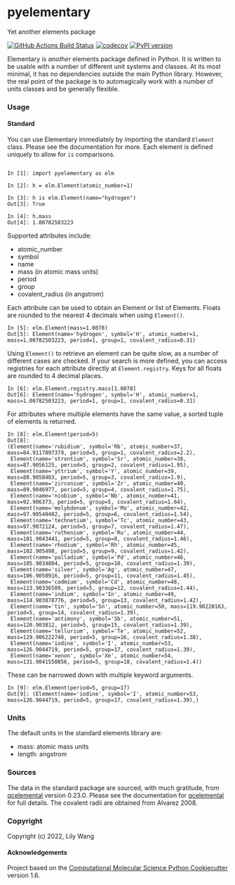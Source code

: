 pyelementary
==============================
Yet another elements package

[//]: # (Badges)
[![GitHub Actions Build Status](https://github.com/lilyminium/pyelementary/workflows/CI/badge.svg)](https://github.com/lilyminium/pyelementary/actions?query=workflow%3ACI)
[![codecov](https://codecov.io/gh/lilyminium/pyelementary/branch/master/graph/badge.svg)](https://codecov.io/gh/lilyminium/pyelementary/branch/master)
[![PyPI version](https://badge.fury.io/py/pyelementary.svg)](https://pypi.org/project/pyelementary/)


Elementary is *another* elements package defined in Python. It is written to be usable with a number of different unit systems and classes. At its most minimal, it has no dependencies outside the main Python library. However, the real point of the package is to automagically work with a number of units classes and be generally flexible.

### Usage

#### Standard

You can use Elementary immediately by importing the standard `Element` class. Please see the documentation for more. Each element is defined uniquely to allow for `is` comparisons.

```ipython

In [1]: import pyelementary as elm

In [2]: h = elm.Element(atomic_number=1)

In [3]: h is elm.Element(name="hydrogen")
Out[3]: True

In [4]: h.mass
Out[4]: 1.00782503223

```

Supported attributes include:

* atomic_number
* symbol
* name
* mass (in atomic mass units)
* period
* group
* covalent_radius (in angstrom)

Each attribute can be used to obtain an Element or list of Elements. Floats are rounded to the nearest 4 decimals when using `Element()`.

```ipython
In [5]: elm.Element(mass=1.0078)
Out[5]: Element(name='hydrogen', symbol='H', atomic_number=1, mass=1.00782503223, period=1, group=1, covalent_radius=0.31)
```

Using `Element()` to retrieve an element can be quite slow, as a number of different cases are checked. If your search is more defined, you can access registries for each attribute directly at `Element.registry`. Keys for all floats are rounded to 4 decimal places.

```ipython
In [6]: elm.Element.registry.mass[1.0078]
Out[6]: Element(name='hydrogen', symbol='H', atomic_number=1, mass=1.00782503223, period=1, group=1, covalent_radius=0.31)
```

For attributes where multiple elements have the same value, a sorted tuple of elements is returned.

```ipython
In [8]: elm.Element(period=5)
Out[8]:
(Element(name='rubidium', symbol='Rb', atomic_number=37, mass=84.9117897379, period=5, group=1, covalent_radius=2.2),
 Element(name='strontium', symbol='Sr', atomic_number=38, mass=87.9056125, period=5, group=2, covalent_radius=1.95),
 Element(name='yttrium', symbol='Y', atomic_number=39, mass=88.9058403, period=5, group=3, covalent_radius=1.9),
 Element(name='zirconium', symbol='Zr', atomic_number=40, mass=89.9046977, period=5, group=4, covalent_radius=1.75),
 Element(name='niobium', symbol='Nb', atomic_number=41, mass=92.906373, period=5, group=5, covalent_radius=1.64),
 Element(name='molybdenum', symbol='Mo', atomic_number=42, mass=97.90540482, period=5, group=6, covalent_radius=1.54),
 Element(name='technetium', symbol='Tc', atomic_number=43, mass=97.9072124, period=5, group=7, covalent_radius=1.47),
 Element(name='ruthenium', symbol='Ru', atomic_number=44, mass=101.9043441, period=5, group=8, covalent_radius=1.46),
 Element(name='rhodium', symbol='Rh', atomic_number=45, mass=102.905498, period=5, group=9, covalent_radius=1.42),
 Element(name='palladium', symbol='Pd', atomic_number=46, mass=105.9034804, period=5, group=10, covalent_radius=1.39),
 Element(name='silver', symbol='Ag', atomic_number=47, mass=106.9050916, period=5, group=11, covalent_radius=1.45),
 Element(name='cadmium', symbol='Cd', atomic_number=48, mass=113.90336509, period=5, group=12, covalent_radius=1.44),
 Element(name='indium', symbol='In', atomic_number=49, mass=114.903878776, period=5, group=13, covalent_radius=1.42),
 Element(name='tin', symbol='Sn', atomic_number=50, mass=119.90220163, period=5, group=14, covalent_radius=1.39),
 Element(name='antimony', symbol='Sb', atomic_number=51, mass=120.903812, period=5, group=15, covalent_radius=1.39),
 Element(name='tellurium', symbol='Te', atomic_number=52, mass=129.906222748, period=5, group=16, covalent_radius=1.38),
 Element(name='iodine', symbol='I', atomic_number=53, mass=126.9044719, period=5, group=17, covalent_radius=1.39),
 Element(name='xenon', symbol='Xe', atomic_number=54, mass=131.9041550856, period=5, group=18, covalent_radius=1.4))
```

These can be narrowed down with multiple keyword arguments.

```ipython
In [9]: elm.Element(period=5, group=17)
Out[9]: (Element(name='iodine', symbol='I', atomic_number=53, mass=126.9044719, period=5, group=17, covalent_radius=1.39),)
```


### Units

The default units in the standard elements library are:

* mass: atomic mass units
* length: angstrom


### Sources


The data in the standard package are sourced, with much gratitude, from [qcelemental](https://github.com/MolSSI/QCElemental) version 0.23.0.
Please see the documentation for [qcelemental](https://docs.qcarchive.molssi.org/projects/QCElemental/en/stable/) for full details.
The covalent radii are obtained from Alvarez 2008.


### Copyright

Copyright (c) 2022, Lily Wang


#### Acknowledgements
 
Project based on the 
[Computational Molecular Science Python Cookiecutter](https://github.com/molssi/cookiecutter-cms) version 1.6.
